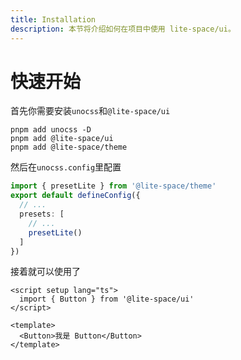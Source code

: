 ```yaml
---
title: Installation
description: 本节将介绍如何在项目中使用 lite-space/ui。
---
```


# 快速开始

首先你需要安装`unocss`和`@lite-space/ui`

```shell
pnpm add unocss -D
pnpm add @lite-space/ui
pnpm add @lite-space/theme
```

然后在`unocss.config`里配置

```ts
import { presetLite } from '@lite-space/theme'
export default defineConfig({
  // ...
  presets: [
    // ...
    presetLite()
  ]
})
```
接着就可以使用了
```vue
<script setup lang="ts">
  import { Button } from '@lite-space/ui'
</script>

<template>
  <Button>我是 Button</Button>
</template>
```
